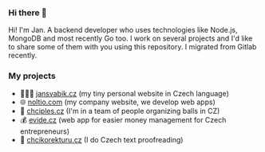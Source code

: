 ### Hi there 👋

Hi! I'm Jan. A backend developer who uses technologies like Node.js, MongoDB and most recently Go too. I work on several projects and I'd like to share some of them with you using this repository. I migrated from Gitlab recently.

### My projects
- 👨🏻‍💻 [jansvabik.cz](https://jansvabik.cz/) (my tiny personal website in Czech language)
- 🌐 [noltio.com](https://noltio.com/) (my company website, we develop web apps)
- 💃 [chciples.cz](https://chciples.cz/) (I'm in a team of people organizing balls in CZ)
- 💰 [evide.cz](https://evide.cz/) (web app for easier money management for Czech entrepreneurs)
- 📝 [chcikorekturu.cz](https://chcikorekturu.cz) (I do Czech text proofreading)
